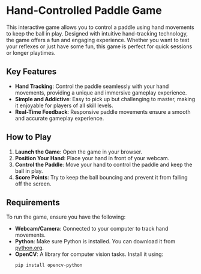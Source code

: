 # Hand-Controlled Paddle Game

This interactive game allows you to control a paddle using hand movements to keep the ball in play. Designed with intuitive hand-tracking technology, the game offers a fun and engaging experience. Whether you want to test your reflexes or just have some fun, this game is perfect for quick sessions or longer playtimes.

## Key Features
- **Hand Tracking**: Control the paddle seamlessly with your hand movements, providing a unique and immersive gameplay experience.
- **Simple and Addictive**: Easy to pick up but challenging to master, making it enjoyable for players of all skill levels.
- **Real-Time Feedback**: Responsive paddle movements ensure a smooth and accurate gameplay experience.

## How to Play
1. **Launch the Game**: Open the game in your browser.
2. **Position Your Hand**: Place your hand in front of your webcam.
3. **Control the Paddle**: Move your hand to control the paddle and keep the ball in play.
4. **Score Points**: Try to keep the ball bouncing and prevent it from falling off the screen.

## Requirements

To run the game, ensure you have the following:

- **Webcam/Camera**: Connected to your computer to track hand movements.
- **Python**: Make sure Python is installed. You can download it from [python.org](https://www.python.org/).
- **OpenCV**: A library for computer vision tasks. Install it using:
  ```bash
  pip install opencv-python

